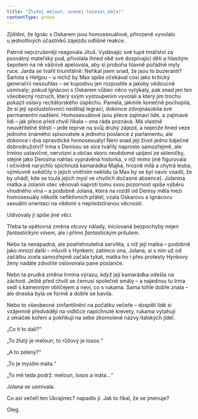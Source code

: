 ```yaml
---
title: "Žlutej meloun, uzenej lososa\_máta!"
contentType: prose
---
```


<section>

Zjištění, že Ignác s Oskarem jsou homosexuálové, přirozeně vyvolalo u jednotlivých účastníků zájezdu odlišné reakce.

Patrně nejvzrušeněji reagovala Jituš. Vydávajíc své tupé tmářství za posvátný mateřský pud, přivolala ihned obě své dospívající děti a hlasitým šepotem na ně vášnivě apelovala, aby si proboha hlavně pořádně myly ruce. Jarda se tvářil triumfálně: Neříkal jsem snad, že jsou to buzeranti? Šarlota s Helgou – u nichž by Max spíše očekával cosi jako kritický generační nesouhlas – se kupodivu jen rozpustile a jakoby vědoucně usmívaly; pokud Ignácovi s Oskarem vůbec něco vytýkaly, pak snad jen ten všeobecný rozruch, který svým vystoupením vyvolali a který jim trochu pokazil oslavy recitátorského úspěchu. Pamela, jakmile konečně pochopila, že si její spolustolovníci nedělají legraci, dokonce zdvojnásobila své permanentní nadšení. Homosexuálové jsou přece zajímaví lidé, a zajímavé lidi – jak přece před chvílí říkala – ona ráda poznává. Má vlastně neuvěřitelné štěstí – jede teprve na svůj druhý zájezd, a nejenže hned veze jednoho známého spisovatele a jednoho poslance z parlamentu, ale dokonce i dva opravdické homosexuály! Není snad její život jedno báječné dobrodružství? Irma s Denisou se sice tvářily naprosto samozřejmě, ale Irmino ustavičné, nervózní a občas skoro nevědomé upíjení ze skleničky, stejně jako Denisina nahlas vyprávěná historka, v níž mimo jiné figurovala i očividně narychlo spíchnutá kamarádka Majka, hrozně milá a chytrá lesba, výmluvně svědčily o jejich vnitřním neklidu (a Max by se byl navíc vsadil, že by uhádl, kde se toulá jejich mysl ve chvílích dočasné absence). Jolanina matka a Jolanin otec věnovali naproti tomu svou pozornost spíše výběru vhodného vína – a podobně Jolana, která na rozdíl od Denisy měla mezi homosexuály několik nefiktivních přátel, vzala Oskarovu a Ignácovu sexuální orientaci na vědomí s nepředstíranou věcností.

Udivovaly ji spíše jiné věci.

Třeba ta opětovná změna otcovy nálady, iniciovaná bezpochyby nejen _fantastickým vínem_, ale i přímo _fantastickým pršutem_.

Nebo ta nenápadná, ale postřehnutelná servilita, s níž její matka – podobně jako mnozí další – mluvili s Hynkem; zatímco ona, Jolana, si s ním už od začátku zcela samozřejmě začala tykat, matka ho i přes protesty Hynkovy ženy nadále zdvořile oslovovala pane poslanče.

Nebo ta prudká změna Irmina výrazu, když její kamarádka odešla na záchod. Ještě před chvílí se čemusi společně smály – a najednou tu Irma sedí s kamenným obličejem a neví, co s rukama. Sama tohle dobře znala – ale dneska byla ve formě a dobře se bavila.

Nebo to všeobecné zinfantilnění na počátku večeře – dospělí lidé si vzájemně předvádějí na vidličce napíchnuté krevety, rukama vytahují z omáček koření a pokřikují na sebe zkomolené názvy italských jídel.

„Co ti to dali?“

„To žlutý je meloun, to růžový je losos.“

„A to zelený?“

„To je myslím máta.“

„To mě teda podrž: meloun, losos a máta…“

Jolana se usmívala.

Co asi večeří ten Ukrajinec? napadlo ji. Jak to říkal, že se jmenuje?

Oleg.

</section>
